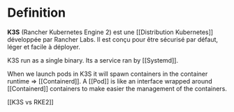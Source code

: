 # Definition
**K3S** (Rancher Kubernetes Engine 2) est une [[Distribution Kubernetes]] développée par Rancher Labs. Il est conçu pour être sécurisé par défaut, léger et facile à déployer. 

K3S run as a single binary. Its a service ran by [[Systemd]].

When we launch pods in K3S it will spawn containers in the container runtime => [[Containerd]].
A [[Pod]] is like an interface wrapped around [[Containerd]] containers to make easier the management of the containers.

[[K3S vs RKE2]]